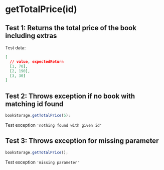 # **getTotalPrice(id)**

## Test 1: Returns the total price of the book including extras

Test data:

```json
[
  // value, expectedReturn
  [1, 70],
  [2, 190],
  [3, 30]
]
```

## Test 2: Throws exception if no book with matching id found

```js
bookStorage.getTotalPrice(5);
```

Test exception `'nothing found with given id'`

## Test 3: Throws exception for missing parameter

```js
bookStorage.getTotalPrice();
```

Test exception `'missing parameter'`
